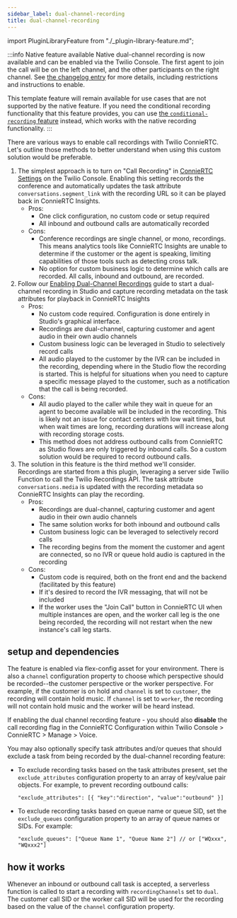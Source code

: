 ```yaml
---
sidebar_label: dual-channel-recording
title: dual-channel-recording
---
```

import PluginLibraryFeature from "./_plugin-library-feature.md";

:::info Native feature available
Native dual-channel recording is now available and can be enabled via the Twilio Console. The first agent to join the call will be on the left channel, and the other participants on the right channel. See [the changelog entry](https://www.twilio.com/en-us/changelog/dual-channel-voice-conference-recordings) for more details, including restrictions and instructions to enable.

This template feature will remain available for use cases that are not supported by the native feature. If you need the conditional recording functionality that this feature provides, you can use [the `conditional-recording` feature](/feature-library/conditional-recording) instead, which works with the native recording functionality.
:::

<PluginLibraryFeature />

There are various ways to enable call recordings with Twilio ConnieRTC. Let's outline those methods to better understand when using this custom solution would be preferable.

1. The simplest approach is to turn on "Call Recording" in [ConnieRTC Settings](https://www.twilio.com/console/flex/settings) on the Twilio Console. Enabling this setting records the conference and automatically updates the task attribute `conversations.segment_link` with the recording URL so it can be played back in ConnieRTC Insights.
   - Pros:
     - One click configuration, no custom code or setup required
     - All inbound and outbound calls are automatically recorded
   - Cons:
     - Conference recordings are single channel, or mono, recordings. This means analytics tools like ConnieRTC Insights are unable to determine if the customer or the agent is speaking, limiting capabilities of those tools such as detecting cross talk.
     - No option for custom business logic to determine which calls are recorded. All calls, inbound and outbound, are recorded.
1. Follow our [Enabling Dual-Channel Recordings](https://www.twilio.com/docs/flex/developer/insights/enable-dual-channel-recordings#using-studio-to-enable-recordings) guide to start a dual-channel recording in Studio and capture recording metadata on the task attributes for playback in ConnieRTC Insights
   - Pros:
     - No custom code required. Configuration is done entirely in Studio's graphical interface.
     - Recordings are dual-channel, capturing customer and agent audio in their own audio channels
     - Custom business logic can be leveraged in Studio to selectively record calls
     - All audio played to the customer by the IVR can be included in the recording, depending where in the Studio flow the recording is started. This is helpful for situations when you need to capture a specific message played to the customer, such as a notification that the call is being recorded.
   - Cons:
     - All audio played to the caller while they wait in queue for an agent to become available will be included in the recording. This is likely not an issue for contact centers with low wait times, but when wait times are long, recording durations will increase along with recording storage costs.
     - This method does not address outbound calls from ConnieRTC as Studio flows are only triggered by inbound calls. So a custom solution would be required to record outbound calls.
1. The solution in this feature is the third method we'll consider. Recordings are started from a this plugin, leveraging a server side Twilio Function to call the Twilio Recordings API. The task attribute `conversations.media` is updated with the recording metadata so ConnieRTC Insights can play the recording.
   - Pros:
     - Recordings are dual-channel, capturing customer and agent audio in their own audio channels
     - The same solution works for both inbound and outbound calls
     - Custom business logic can be leveraged to selectively record calls
     - The recording begins from the moment the customer and agent are connected, so no IVR or queue hold audio is captured in the recording
   - Cons:
     - Custom code is required, both on the front end and the backend (facilitated by this feature)
     - If it's desired to record the IVR messaging, that will not be included
     - If the worker uses the "Join Call" button in ConnieRTC UI when multiple instances are open, and the worker call leg is the one being recorded, the recording will not restart when the new instance's call leg starts.

## setup and dependencies

The feature is enabled via flex-config asset for your environment. There is also a `channel` configuration property to choose which perspective should be recorded--the customer perspective or the worker perspective. For example, if the customer is on hold and `channel` is set to `customer`, the recording will contain hold music. If `channel` is set to `worker`, the recording will not contain hold music and the worker will be heard instead.

If enabling the dual channel recording feature - you should also **disable** the call recording flag in the ConnieRTC Configuration within Twilio Console > ConnieRTC > Manage > Voice.

You may also optionally specify task attributes and/or queues that should exclude a task from being recorded by the dual-channel recording feature:
- To exclude recording tasks based on the task attributes present, set the `exclude_attributes` configuration property to an array of key/value pair objects. For example, to prevent recording outbound calls:
  ```
  "exclude_attributes": [{ "key":"direction", "value":"outbound" }]
  ```
- To exclude recording tasks based on queue name or queue SID, set the `exclude_queues` configuration property to an array of queue names or SIDs. For example:
  ```
  "exclude_queues": ["Queue Name 1", "Queue Name 2"] // or ["WQxxx", "WQxxx2"]
  ```

## how it works

Whenever an inbound or outbound call task is accepted, a serverless function is called to start a recording with `recordingChannels` set to `dual`. The customer call SID or the worker call SID will be used for the recording based on the value of the `channel` configuration property.
